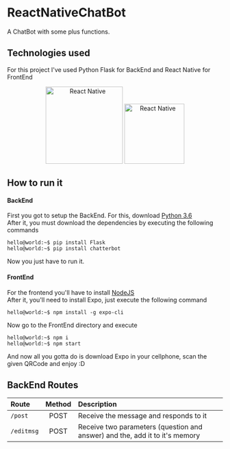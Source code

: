 # ReactNativeChatBot
A ChatBot with some plus functions.

## Technologies used
For this project I've used Python Flask for BackEnd and React Native for FrontEnd
<p align="center">
  <img src="https://upload.wikimedia.org/wikipedia/commons/thumb/a/a7/React-icon.svg/1200px-React-icon.svg.png" width="180" alt="React Native"/>

  <img src="https://lh3.googleusercontent.com/proxy/m0IHTUp4yFUYUC6YVRZFR09a4FH01Y_EJTpU2VQKjatB29JX4opnSjt_iBwYirsEokO-LXsqUprmwEUyt5de4GqE1-v-rTplSLX6n5M" width="140" alt="React Native"/>
</p>

## How to run it
#### BackEnd
First you got to setup the BackEnd. For this, download [Python 3.6](https://www.python.org/downloads/release/python-360/)
<br/>
After it, you must download the dependencies by executing the following commands

```console
hello@world:~$ pip install Flask
hello@world:~$ pip install chatterbot
```
Now you just have to run it.
#### FrontEnd
For the frontend you'll have to install [NodeJS](https://nodejs.org/en/)
<br/>
After it, you'll need to install Expo, just execute the following command
```console
hello@world:~$ npm install -g expo-cli
```
Now go to the FrontEnd directory and execute
```console
hello@world:~$ npm i
hello@world:~$ npm start
```
And now all you gotta do is download Expo in your cellphone, scan the given QRCode and enjoy :D

## BackEnd Routes
|       Route         |      Method         |      Description   |
| :-----------------  | :----------------:  | :-----------------|
|  `/post`            |       POST          | Receive the message and responds to it           |
|  `/editmsg`         |       POST          | Receive two parameters (question and answer) and the, add it to it's memory                   |
